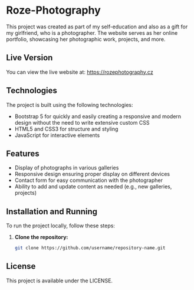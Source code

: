 # Roze-Photography
This project was created as part of my self-education and also as a gift for my girlfriend, who is a photographer. The website serves as her online portfolio, showcasing her photographic work, projects, and more.

## Live Version
You can view the live website at: https://rozephotography.cz

## Technologies
The project is built using the following technologies:
- Bootstrap 5 for quickly and easily creating a responsive and modern design without the need to write extensive custom CSS
- HTML5 and CSS3 for structure and styling
- JavaScript for interactive elements

## Features
- Display of photographs in various galleries
- Responsive design ensuring proper display on different devices
- Contact form for easy communication with the photographer
- Ability to add and update content as needed (e.g., new galleries, projects)

## Installation and Running
To run the project locally, follow these steps:

1. **Clone the repository:**
   ```bash
   git clone https://github.com/username/repository-name.git
   
## License
This project is available under the LICENSE.
